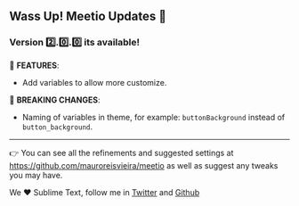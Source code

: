 ## Wass Up! Meetio Updates 🎁

### Version 2️⃣.0️⃣.0️⃣ its available!

📣 **FEATURES**:

* Add variables to allow more customize.

🧨 **BREAKING CHANGES**:

* Naming of variables in theme, for example: `buttonBackground` instead of `button_background`.

---

👉 You can see all the refinements and suggested settings at https://github.com/mauroreisvieira/meetio
as well as suggest any tweaks you may have.

We ♥️ Sublime Text, follow me in [Twitter](https://twitter.com/mauroreisviera) and
[Github](https://github.com/mauroreisvieira/)
